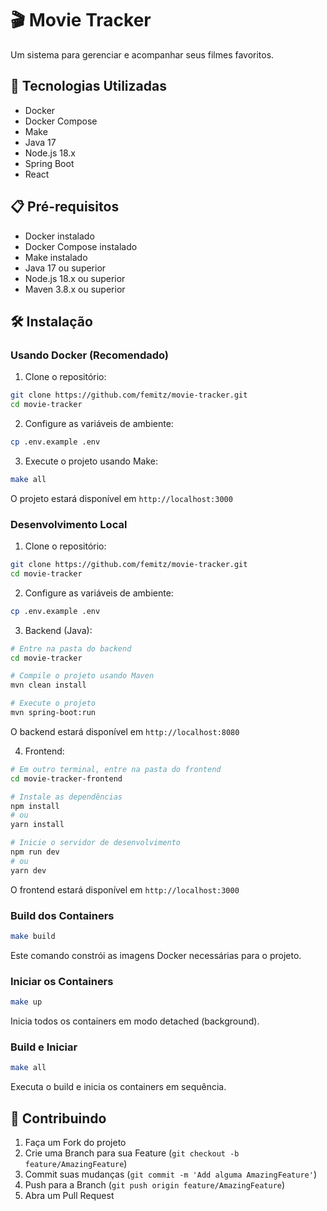 # 🎬 Movie Tracker

Um sistema para gerenciar e acompanhar seus filmes favoritos.

## 🚀 Tecnologias Utilizadas

- Docker
- Docker Compose
- Make
- Java 17
- Node.js 18.x
- Spring Boot
- React

## 📋 Pré-requisitos

- Docker instalado
- Docker Compose instalado
- Make instalado 
- Java 17 ou superior
- Node.js 18.x ou superior
- Maven 3.8.x ou superior

## 🛠️ Instalação

### Usando Docker (Recomendado)

1. Clone o repositório:
```bash
git clone https://github.com/femitz/movie-tracker.git
cd movie-tracker
```

2. Configure as variáveis de ambiente:
```bash
cp .env.example .env
```

3. Execute o projeto usando Make:
```bash
make all
```

O projeto estará disponível em `http://localhost:3000`

### Desenvolvimento Local

1. Clone o repositório:
```bash
git clone https://github.com/femitz/movie-tracker.git
cd movie-tracker
```

2. Configure as variáveis de ambiente:
```bash
cp .env.example .env
```

3. Backend (Java):
```bash
# Entre na pasta do backend
cd movie-tracker

# Compile o projeto usando Maven
mvn clean install

# Execute o projeto
mvn spring-boot:run
```

O backend estará disponível em `http://localhost:8080`

4. Frontend:
```bash
# Em outro terminal, entre na pasta do frontend
cd movie-tracker-frontend

# Instale as dependências
npm install
# ou
yarn install

# Inicie o servidor de desenvolvimento
npm run dev
# ou
yarn dev
```

O frontend estará disponível em `http://localhost:3000`

### Build dos Containers
```bash
make build
```
Este comando constrói as imagens Docker necessárias para o projeto.

### Iniciar os Containers
```bash
make up
```
Inicia todos os containers em modo detached (background).

### Build e Iniciar
```bash
make all
```
Executa o build e inicia os containers em sequência.

## 🤝 Contribuindo

1. Faça um Fork do projeto
2. Crie uma Branch para sua Feature (`git checkout -b feature/AmazingFeature`)
3. Commit suas mudanças (`git commit -m 'Add alguma AmazingFeature'`)
4. Push para a Branch (`git push origin feature/AmazingFeature`)
5. Abra um Pull Request

